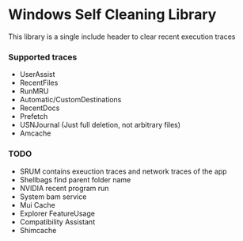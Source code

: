 # Windows Self Cleaning Library

This library is a single include header to clear recent execution traces

### Supported traces

- UserAssist
- RecentFiles
- RunMRU
- Automatic/CustomDestinations
- RecentDocs
- Prefetch
- USNJournal (Just full deletion, not arbitrary files)
- Amcache

### TODO

- SRUM contains exeuction traces and network traces of the app
- Shellbags find parent folder name
- NVIDIA recent program run
- System bam service
- Mui Cache
- Explorer FeatureUsage
- Compatibility Assistant
- Shimcache
